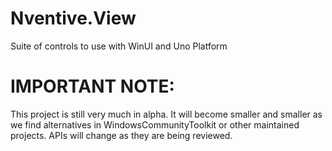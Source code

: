 # Nventive.View
Suite of controls to use with WinUI and Uno Platform

# IMPORTANT NOTE:
This project is still very much in alpha. 
It will become smaller and smaller as we find alternatives in WindowsCommunityToolkit or other maintained projects.
APIs will change as they are being reviewed.
